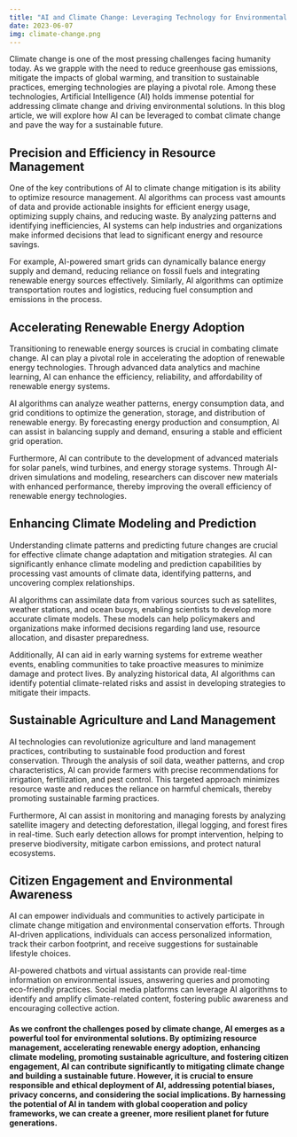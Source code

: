 ```yaml
---
title: "AI and Climate Change: Leveraging Technology for Environmental Solutions"
date: 2023-06-07
img: climate-change.png
---
```

Climate change is one of the most pressing challenges facing humanity today. As we grapple with the need to reduce greenhouse gas emissions, mitigate the impacts of global warming, and transition to sustainable practices, emerging technologies are playing a pivotal role. Among these technologies, Artificial Intelligence (AI) holds immense potential for addressing climate change and driving environmental solutions. In this blog article, we will explore how AI can be leveraged to combat climate change and pave the way for a sustainable future.

## Precision and Efficiency in Resource Management

One of the key contributions of AI to climate change mitigation is its ability to optimize resource management. AI algorithms can process vast amounts of data and provide actionable insights for efficient energy usage, optimizing supply chains, and reducing waste. By analyzing patterns and identifying inefficiencies, AI systems can help industries and organizations make informed decisions that lead to significant energy and resource savings.

For example, AI-powered smart grids can dynamically balance energy supply and demand, reducing reliance on fossil fuels and integrating renewable energy sources effectively. Similarly, AI algorithms can optimize transportation routes and logistics, reducing fuel consumption and emissions in the process.

## Accelerating Renewable Energy Adoption

Transitioning to renewable energy sources is crucial in combating climate change. AI can play a pivotal role in accelerating the adoption of renewable energy technologies. Through advanced data analytics and machine learning, AI can enhance the efficiency, reliability, and affordability of renewable energy systems.

AI algorithms can analyze weather patterns, energy consumption data, and grid conditions to optimize the generation, storage, and distribution of renewable energy. By forecasting energy production and consumption, AI can assist in balancing supply and demand, ensuring a stable and efficient grid operation.

Furthermore, AI can contribute to the development of advanced materials for solar panels, wind turbines, and energy storage systems. Through AI-driven simulations and modeling, researchers can discover new materials with enhanced performance, thereby improving the overall efficiency of renewable energy technologies.

## Enhancing Climate Modeling and Prediction

Understanding climate patterns and predicting future changes are crucial for effective climate change adaptation and mitigation strategies. AI can significantly enhance climate modeling and prediction capabilities by processing vast amounts of climate data, identifying patterns, and uncovering complex relationships.

AI algorithms can assimilate data from various sources such as satellites, weather stations, and ocean buoys, enabling scientists to develop more accurate climate models. These models can help policymakers and organizations make informed decisions regarding land use, resource allocation, and disaster preparedness.

Additionally, AI can aid in early warning systems for extreme weather events, enabling communities to take proactive measures to minimize damage and protect lives. By analyzing historical data, AI algorithms can identify potential climate-related risks and assist in developing strategies to mitigate their impacts.

## Sustainable Agriculture and Land Management

AI technologies can revolutionize agriculture and land management practices, contributing to sustainable food production and forest conservation. Through the analysis of soil data, weather patterns, and crop characteristics, AI can provide farmers with precise recommendations for irrigation, fertilization, and pest control. This targeted approach minimizes resource waste and reduces the reliance on harmful chemicals, thereby promoting sustainable farming practices.

Furthermore, AI can assist in monitoring and managing forests by analyzing satellite imagery and detecting deforestation, illegal logging, and forest fires in real-time. Such early detection allows for prompt intervention, helping to preserve biodiversity, mitigate carbon emissions, and protect natural ecosystems.

## Citizen Engagement and Environmental Awareness

AI can empower individuals and communities to actively participate in climate change mitigation and environmental conservation efforts. Through AI-driven applications, individuals can access personalized information, track their carbon footprint, and receive suggestions for sustainable lifestyle choices.

AI-powered chatbots and virtual assistants can provide real-time information on environmental issues, answering queries and promoting eco-friendly practices. Social media platforms can leverage AI algorithms to identify and amplify climate-related content, fostering public awareness and encouraging collective action.

#### As we confront the challenges posed by climate change, AI emerges as a powerful tool for environmental solutions. By optimizing resource management, accelerating renewable energy adoption, enhancing climate modeling, promoting sustainable agriculture, and fostering citizen engagement, AI can contribute significantly to mitigating climate change and building a sustainable future. However, it is crucial to ensure responsible and ethical deployment of AI, addressing potential biases, privacy concerns, and considering the social implications. By harnessing the potential of AI in tandem with global cooperation and policy frameworks, we can create a greener, more resilient planet for future generations.
